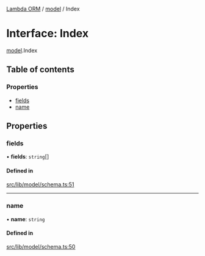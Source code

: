 [Lambda ORM](../README.md) / [model](../modules/model.md) / Index

# Interface: Index

[model](../modules/model.md).Index

## Table of contents

### Properties

- [fields](model.Index.md#fields)
- [name](model.Index.md#name)

## Properties

### fields

• **fields**: `string`[]

#### Defined in

[src/lib/model/schema.ts:51](https://github.com/FlavioLionelRita/lambdaorm/blob/15e828d/src/lib/model/schema.ts#L51)

___

### name

• **name**: `string`

#### Defined in

[src/lib/model/schema.ts:50](https://github.com/FlavioLionelRita/lambdaorm/blob/15e828d/src/lib/model/schema.ts#L50)
